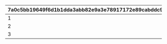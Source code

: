 |7a0c5bb19649f6d1b1dda3abb82e9a3e78917172e89cabddc9e2cd2953ddf613|3facd9c9892d0b4082b906784d6f044dafdc27439831eb88806956d44fe45495|ac59d235bdf5366dd00a5f0f5c903d85217434ab62c56dac9a18002f5caa45bf|
| --- | --- | --- |
|1|500|2|
|2|1000|3|
|3|2000|3|